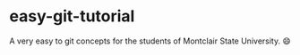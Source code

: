 # easy-git-tutorial
A very easy to git concepts for the students of Montclair State University. :smile:
